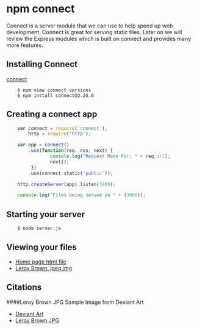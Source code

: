 npm connect
===========
Connect is a server module that we can use to help speed up web development. Connect is great for serving static files.
Later on we will review the Express modules which is built on connect and provides many more features.

Installing Connect
-------------------
[connect](https://www.npmjs.org/package/connect)

```
    $ npm view connect versions
    $ npm install connect@2.25.0
```

Creating a connect app
----------------------

```javascript
    var connect = require('connect'),
        http = require('http');

    var app = connect()
        .use(function(req, res, next) {
                console.log("Request Made For: " + req.url);
                next();
         })
        .use(connect.static('public'));

    http.createServer(app).listen(3000);

    console.log("Files being served on " + (3000));
```

Starting your server
--------------------

```
    $ node server.js
```

Viewing your files
------------------

* [Home page html file](http://localhost:3000)
* [Leroy Brown .jpeg img](http://localhost:3000/img/leroy-brown.jpg)

Citations
---------

####Leroy Brown JPG
Sample Image from Deviant Art
* [Deviant Art](http://www.deviantart.com/)
* [Leroy Brown JPG](http://obscuremailman.deviantart.com/art/Big-Bad-Leroy-Brown-186914374)